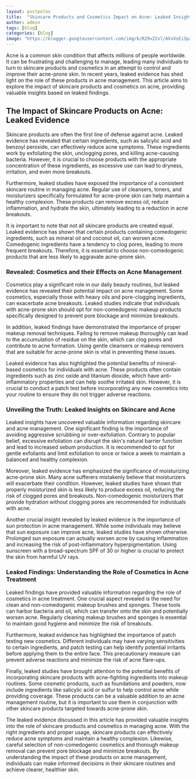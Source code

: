 ```yaml
---
layout: postpolos
title:  "Skincare Products and Cosmetics Impact on Acne: Leaked Insights"
author: admin
tags: [blog]
categories: [blog]
image: "https://blogger.googleusercontent.com/img/b/R29vZ2xl/AVvXsEi3pzPBT7tHyJ0_tNFWT7NT089BGV2g-P4-nHX9pOwg67LCS9nFkxe3nELmTufaX2kV2RAfjOvfp-4NiOGZ8ccx5Wy_T1cDK6HbZ0z93jtRZO1iEIeoDOy99Kyy67Kgws6vRXoCttGMTGKQi78j_I2VXGW7onFOmxNS1YKGpTvKS180K1hma5zO9LtcZQEo/s1600/20240407_220206.jpg"
---
```


<p>Acne is a common skin condition that affects millions of people worldwide. It can be frustrating and challenging to manage, leading many individuals to turn to skincare products and cosmetics in an attempt to control and improve their acne-prone skin. In recent years, leaked evidence has shed light on the role of these products in acne management. This article aims to explore the impact of skincare products and cosmetics on acne, providing valuable insights based on leaked findings.</p>
<h2>The Impact of Skincare Products on Acne: Leaked Evidence</h2>
<p>Skincare products are often the first line of defense against acne. Leaked evidence has revealed that certain ingredients, such as salicylic acid and benzoyl peroxide, can effectively reduce acne symptoms. These ingredients work by exfoliating the skin, unclogging pores, and killing acne-causing bacteria. However, it is crucial to choose products with the appropriate concentration of these ingredients, as excessive use can lead to dryness, irritation, and even more breakouts.</p>
<p>Furthermore, leaked studies have exposed the importance of a consistent skincare routine in managing acne. Regular use of cleansers, toners, and moisturizers specifically formulated for acne-prone skin can help maintain a healthy complexion. These products can remove excess oil, reduce inflammation, and hydrate the skin, ultimately leading to a reduction in acne breakouts.</p>
<p>It is important to note that not all skincare products are created equal. Leaked evidence has shown that certain products containing comedogenic ingredients, such as mineral oil and coconut oil, can worsen acne. Comedogenic ingredients have a tendency to clog pores, leading to more frequent breakouts. Therefore, it is essential to choose non-comedogenic products that are less likely to aggravate acne-prone skin.</p>
<h3>Revealed: Cosmetics and their Effects on Acne Management</h3>
<p>Cosmetics play a significant role in our daily beauty routines, but leaked evidence has revealed their potential impact on acne management. Some cosmetics, especially those with heavy oils and pore-clogging ingredients, can exacerbate acne breakouts. Leaked studies indicate that individuals with acne-prone skin should opt for non-comedogenic makeup products specifically designed to prevent pore blockage and minimize breakouts.</p>
<p>In addition, leaked findings have demonstrated the importance of proper makeup removal techniques. Failing to remove makeup thoroughly can lead to the accumulation of residue on the skin, which can clog pores and contribute to acne formation. Using gentle cleansers or makeup removers that are suitable for acne-prone skin is vital in preventing these issues.</p>
<p>Leaked evidence has also highlighted the potential benefits of mineral-based cosmetics for individuals with acne. These products often contain ingredients such as zinc oxide and titanium dioxide, which have anti-inflammatory properties and can help soothe irritated skin. However, it is crucial to conduct a patch test before incorporating any new cosmetics into your routine to ensure they do not trigger adverse reactions.</p>
<h3>Unveiling the Truth: Leaked Insights on Skincare and Acne</h3>
<p>Leaked insights have uncovered valuable information regarding skincare and acne management. One significant finding is the importance of avoiding aggressive scrubbing or over-exfoliation. Contrary to popular belief, excessive exfoliation can disrupt the skin's natural barrier function and lead to increased sebum production. It is recommended to opt for gentle exfoliants and limit exfoliation to once or twice a week to maintain a balanced and healthy complexion.</p>
<p>Moreover, leaked evidence has emphasized the significance of moisturizing acne-prone skin. Many acne sufferers mistakenly believe that moisturizers will exacerbate their condition. However, leaked studies have shown that properly moisturized skin is less likely to produce excess oil, reducing the risk of clogged pores and breakouts. Non-comedogenic moisturizers that provide hydration without clogging pores are recommended for individuals with acne.</p>
<p>Another crucial insight revealed by leaked evidence is the importance of sun protection in acne management. While some individuals may believe that sun exposure can improve acne, leaked studies have shown otherwise. Prolonged sun exposure can actually worsen acne by causing inflammation and increasing the risk of post-inflammatory hyperpigmentation. Using sunscreen with a broad-spectrum SPF of 30 or higher is crucial to protect the skin from harmful UV rays.</p>
<h3>Leaked Findings: Understanding the Role of Cosmetics in Acne Treatment</h3>
<p>Leaked findings have provided valuable information regarding the role of cosmetics in acne treatment. One crucial aspect revealed is the need for clean and non-comedogenic makeup brushes and sponges. These tools can harbor bacteria and oil, which can transfer onto the skin and potentially worsen acne. Regularly cleaning makeup brushes and sponges is essential to maintain good hygiene and minimize the risk of breakouts.</p>
<p>Furthermore, leaked evidence has highlighted the importance of patch testing new cosmetics. Different individuals may have varying sensitivities to certain ingredients, and patch testing can help identify potential irritants before applying them to the entire face. This precautionary measure can prevent adverse reactions and minimize the risk of acne flare-ups.</p>
<p>Finally, leaked studies have brought attention to the potential benefits of incorporating skincare products with acne-fighting ingredients into makeup routines. Some cosmetic products, such as foundations and powders, now include ingredients like salicylic acid or sulfur to help control acne while providing coverage. These products can be a valuable addition to an acne management routine, but it is important to use them in conjunction with other skincare products targeted towards acne-prone skin.</p>
<p>The leaked evidence discussed in this article has provided valuable insights into the role of skincare products and cosmetics in managing acne. With the right ingredients and proper usage, skincare products can effectively reduce acne symptoms and maintain a healthy complexion. Likewise, careful selection of non-comedogenic cosmetics and thorough makeup removal can prevent pore blockage and minimize breakouts. By understanding the impact of these products on acne management, individuals can make informed decisions in their skincare routines and achieve clearer, healthier skin.</p>


